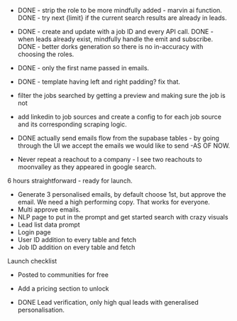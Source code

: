 - DONE - strip the role to be more mindfully added - marvin ai function.
  DONE - try next {limit} if the current search results are already in leads.
- DONE - create and update with a job ID and every API call.
  DONE - when leads already exist, mindfully handle the emit and subscribe.
  DONE - better dorks generation so there is no in-accuracy with choosing the roles.
- DONE - only the first name passed in emails.
- DONE - template having left and right padding? fix that.

- filter the jobs searched by getting a preview and making sure the job is not
- add linkedin to job sources and create a config to for each job source and its corresponding scraping logic.

- DONE actually send emails flow from the supabase tables - by going through the UI we accept the emails we would like to send -AS OF NOW.

- Never repeat a reachout to a company - I see two reachouts to moonvalley as they appeared in google search.

6 hours straightforward - ready for launch.
- Generate 3 personalised emails, by default choose 1st, but approve the email. We need a high performing copy. That works for everyone.
- Multi approve emails.
- NLP page to put in the prompt and get started search with crazy visuals
- Lead list data prompt
- Login page
- User ID addition to every table and fetch
- Job ID addition on every table and fetch

Launch checklist
- Posted to communities for free
- Add a pricing section to unlock

- DONE Lead verification, only high qual leads with generalised personalisation.